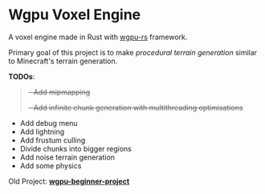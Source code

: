 # Wgpu Voxel Engine

A voxel engine made in Rust with [wgpu-rs](https://github.com/gfx-rs/wgpu) framework.

Primary goal of this project is to make *procedural terrain generation* similar to Minecraft's terrain generation.

**TODOs**:
>~~- Add mipmapping~~
> 
>~~- Add infinite chunk generation with multithreading optimisations~~
- Add debug menu
- Add lightning
- Add frustum culling
- Divide chunks into bigger regions
- Add noise terrain generation
- Add some physics

Old Project: **[wgpu-beginner-project](https://github.com/Blatko1/wgpu-beginner-project)**
